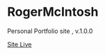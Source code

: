 # RogerMcIntosh




Personal Portfolio site , v.1.0.0 



[Site Live](https://rockymia50.github.io/RogerMcIntosh/)



